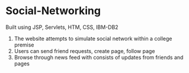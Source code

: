# Social-Networking

Built using JSP, Servlets, HTM, CSS, IBM-DB2

1. The website attempts to simulate social network within a college premise
2. Users can send friend requests, create page, follow page
3. Browse through news feed with consists of updates from friends and pages
